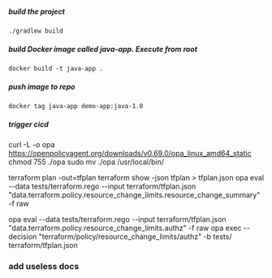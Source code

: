##### build the project

    ./gradlew build

##### build Docker image called java-app. Execute from root

    docker build -t java-app .
    
##### push image to repo 

    docker tag java-app demo-app:java-1.0
    
##### trigger cicd
curl -L -o opa https://openpolicyagent.org/downloads/v0.69.0/opa_linux_amd64_static
chmod 755 ./opa
sudo mv ./opa /usr/local/bin/


terraform plan -out=tfplan
terraform show -json tfplan > tfplan.json
opa eval --data  tests/terraform.rego --input  terraform/tfplan.json "data.terraform.policy.resource_change_limits.resource_change_summary" -f raw


opa eval --data  tests/terraform.rego --input  terraform/tfplan.json "data.terraform.policy.resource_change_limits.authz" -f raw
opa exec --decision "terraform/policy/resource_change_limits/authz" -b tests/ terraform/tfplan.json


### add useless docs